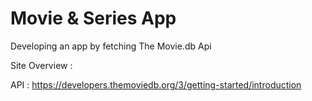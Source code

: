 # Movie & Series App

Developing an app by fetching The Movie.db Api

Site Overview :

API : https://developers.themoviedb.org/3/getting-started/introduction
